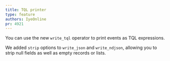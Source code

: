 ```yaml
---
title: TQL printer
type: feature
authors: IyeOnline
pr: 4921
---
```


You can use the new `write_tql` operator to print events as TQL expressions.

We added `strip` options to `write_json` and `write_ndjson`, allowing you to
strip null fields as well as empty records or lists.
